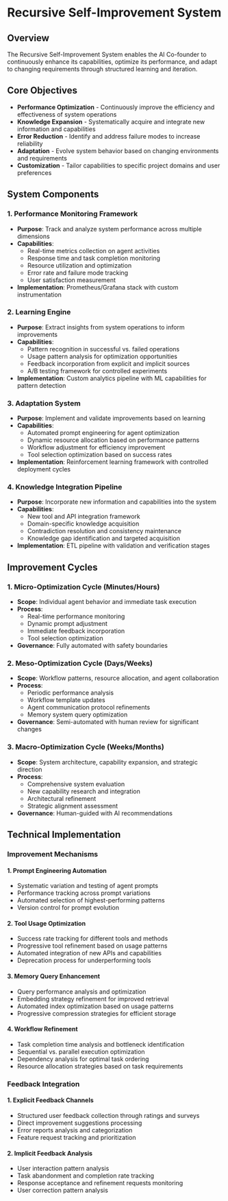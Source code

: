 # Recursive Self-Improvement System

## Overview
The Recursive Self-Improvement System enables the AI Co-founder to continuously enhance its capabilities, optimize its performance, and adapt to changing requirements through structured learning and iteration.

## Core Objectives
- **Performance Optimization** - Continuously improve the efficiency and effectiveness of system operations
- **Knowledge Expansion** - Systematically acquire and integrate new information and capabilities
- **Error Reduction** - Identify and address failure modes to increase reliability
- **Adaptation** - Evolve system behavior based on changing environments and requirements
- **Customization** - Tailor capabilities to specific project domains and user preferences

## System Components

### 1. Performance Monitoring Framework
- **Purpose**: Track and analyze system performance across multiple dimensions
- **Capabilities**:
  - Real-time metrics collection on agent activities
  - Response time and task completion monitoring
  - Resource utilization and optimization
  - Error rate and failure mode tracking
  - User satisfaction measurement
- **Implementation**: Prometheus/Grafana stack with custom instrumentation

### 2. Learning Engine
- **Purpose**: Extract insights from system operations to inform improvements
- **Capabilities**:
  - Pattern recognition in successful vs. failed operations
  - Usage pattern analysis for optimization opportunities
  - Feedback incorporation from explicit and implicit sources
  - A/B testing framework for controlled experiments
- **Implementation**: Custom analytics pipeline with ML capabilities for pattern detection

### 3. Adaptation System
- **Purpose**: Implement and validate improvements based on learning
- **Capabilities**:
  - Automated prompt engineering for agent optimization
  - Dynamic resource allocation based on performance patterns
  - Workflow adjustment for efficiency improvement
  - Tool selection optimization based on success rates
- **Implementation**: Reinforcement learning framework with controlled deployment cycles

### 4. Knowledge Integration Pipeline
- **Purpose**: Incorporate new information and capabilities into the system
- **Capabilities**:
  - New tool and API integration framework
  - Domain-specific knowledge acquisition
  - Contradiction resolution and consistency maintenance
  - Knowledge gap identification and targeted acquisition
- **Implementation**: ETL pipeline with validation and verification stages

## Improvement Cycles

### 1. Micro-Optimization Cycle (Minutes/Hours)
- **Scope**: Individual agent behavior and immediate task execution
- **Process**:
  - Real-time performance monitoring
  - Dynamic prompt adjustment
  - Immediate feedback incorporation
  - Tool selection optimization
- **Governance**: Fully automated with safety boundaries

### 2. Meso-Optimization Cycle (Days/Weeks)
- **Scope**: Workflow patterns, resource allocation, and agent collaboration
- **Process**:
  - Periodic performance analysis
  - Workflow template updates
  - Agent communication protocol refinements
  - Memory system query optimization
- **Governance**: Semi-automated with human review for significant changes

### 3. Macro-Optimization Cycle (Weeks/Months)
- **Scope**: System architecture, capability expansion, and strategic direction
- **Process**:
  - Comprehensive system evaluation
  - New capability research and integration
  - Architectural refinement
  - Strategic alignment assessment
- **Governance**: Human-guided with AI recommendations

## Technical Implementation

### Improvement Mechanisms

#### 1. Prompt Engineering Automation
- Systematic variation and testing of agent prompts
- Performance tracking across prompt variations
- Automated selection of highest-performing patterns
- Version control for prompt evolution

#### 2. Tool Usage Optimization
- Success rate tracking for different tools and methods
- Progressive tool refinement based on usage patterns
- Automated integration of new APIs and capabilities
- Deprecation process for underperforming tools

#### 3. Memory Query Enhancement
- Query performance analysis and optimization
- Embedding strategy refinement for improved retrieval
- Automated index optimization based on usage patterns
- Progressive compression strategies for efficient storage

#### 4. Workflow Refinement
- Task completion time analysis and bottleneck identification
- Sequential vs. parallel execution optimization
- Dependency analysis for optimal task ordering
- Resource allocation strategies based on task requirements

### Feedback Integration

#### 1. Explicit Feedback Channels
- Structured user feedback collection through ratings and surveys
- Direct improvement suggestions processing
- Error reports analysis and categorization
- Feature request tracking and prioritization

#### 2. Implicit Feedback Analysis
- User interaction pattern analysis
- Task abandonment and completion rate tracking
- Response acceptance and refinement requests monitoring
- User correction pattern analysis